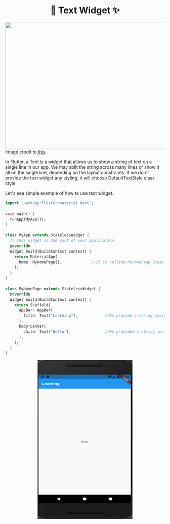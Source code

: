 # <div align="center">📱 Text Widget ✨</div>
<img style = "display:block;margin-left:auto;margin-right:auto;"
 src="https://miro.medium.com/max/828/1*UyChqe1Fs8-ewyudvjk63A.png" width="1200" height="400" />
 Image credit to [this](https://miro.medium.com/max/828/1*UyChqe1Fs8-ewyudvjk63A.png)
 
 In Flutter, a Text is a widget that allows us to show a string of text on a single line in our app. 
 We may split the string across many lines or show it all on the single line, depending on the layout constraints. 
 If we don't provide the text widget any styling, it will choose DefaultTextStyle class style.

Let's see simple example of how to use text widget.
```dart
import 'package:flutter/material.dart';

void main() {
  runApp(MyApp());
}

class MyApp extends StatelessWidget {
  // This widget is the root of your application.
  @override
  Widget build(BuildContext context) {
    return MaterialApp(
      home: MyHomePage(),             //It is calling MyHomePage class
    );
  }
}

class MyHomePage extends StatelessWidget {
  @override
  Widget build(BuildContext context) {
    return Scaffold(
      appBar: AppBar(
        title: Text("Learning"),            //We provide a string inside text widget which is displaying on topbar of app.
      ),
      body:Center(
        child: Text("Hello"),               //We provided a string inside text widget which is used in body. It will display on center of app.
      ),
    );
  }
}

```
<img style = "display:block;margin-left:auto;margin-right:auto;"
 src="./assets/first.png" width="300" height="500" />
